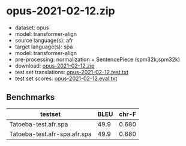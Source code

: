 # opus-2021-02-12.zip

* dataset: opus
* model: transformer-align
* source language(s): afr
* target language(s): spa
* model: transformer-align
* pre-processing: normalization + SentencePiece (spm32k,spm32k)
* download: [opus-2021-02-12.zip](https://object.pouta.csc.fi/Tatoeba-MT-models/afr-spa/opus-2021-02-12.zip)
* test set translations: [opus-2021-02-12.test.txt](https://object.pouta.csc.fi/Tatoeba-MT-models/afr-spa/opus-2021-02-12.test.txt)
* test set scores: [opus-2021-02-12.eval.txt](https://object.pouta.csc.fi/Tatoeba-MT-models/afr-spa/opus-2021-02-12.eval.txt)

## Benchmarks

| testset               | BLEU  | chr-F |
|-----------------------|-------|-------|
| Tatoeba-test.afr.spa 	| 49.9 	| 0.680 |
| Tatoeba-test.afr-spa.afr.spa 	| 49.9 	| 0.680 |

